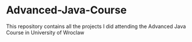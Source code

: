 # Advanced-Java-Course
This repository contains all the projects I did attending the Advanced Java Course in University of Wroclaw
